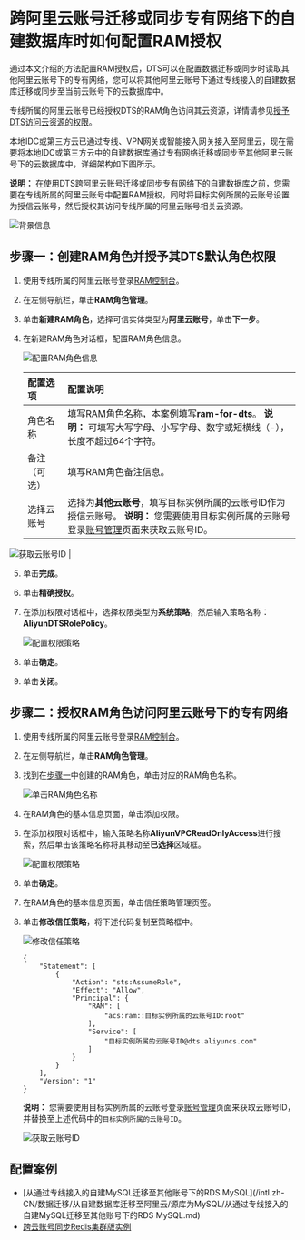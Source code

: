 # 跨阿里云账号迁移或同步专有网络下的自建数据库时如何配置RAM授权

通过本文介绍的方法配置RAM授权后，DTS可以在配置数据迁移或同步时读取其他阿里云账号下的专有网络，您可以将其他阿里云账号下通过专线接入的自建数据库迁移或同步至当前云账号下的云数据库中。

专线所属的阿里云账号已经授权DTS的RAM角色访问其云资源，详情请参见[授予DTS访问云资源的权限](/intl.zh-CN/RAM授权管理/授予DTS访问云资源的权限.md)。

本地IDC或第三方云已通过专线、VPN网关或智能接入网关接入至阿里云，现在需要将本地IDC或第三方云中的自建数据库通过专有网络迁移或同步至其他阿里云账号下的云数据库中，详细架构如下图所示。

**说明：** 在使用DTS跨阿里云账号迁移或同步专有网络下的自建数据库之前，您需要在专线所属的阿里云账号中配置RAM授权，同时将目标实例所属的云账号设置为授信云账号，然后授权其访问专线所属的阿里云账号相关云资源。

![背景信息](https://static-aliyun-doc.oss-accelerate.aliyuncs.com/assets/img/zh-CN/4787549951/p66757.png)

## 步骤一：创建RAM角色并授予其DTS默认角色权限

1.  使用专线所属的阿里云账号登录[RAM控制台](https://ram.console.aliyun.com/)。

2.  在左侧导航栏，单击**RAM角色管理**。

3.  单击**新建RAM角色**，选择可信实体类型为**阿里云账号**，单击**下一步**。

4.  在新建RAM角色对话框，配置RAM角色信息。

    ![配置RAM角色信息](https://static-aliyun-doc.oss-accelerate.aliyuncs.com/assets/img/zh-CN/5454884951/p44837.png)

    |配置选项|配置说明|
    |:---|:---|
    |角色名称|填写RAM角色名称，本案例填写**ram-for-dts**。 **说明：** 可填写大写字母、小写字母、数字或短横线（-），长度不超过64个字符。 |
    |备注（可选）|填写RAM角色备注信息。|
    |选择云账号|选择为**其他云账号**，填写目标实例所属的云账号ID作为授信云账号。 **说明：** 您需要使用目标实例所属的云账号登录[账号管理](https://account.console.aliyun.com/#/secure)页面来获取云账号ID。

![获取云账号ID](https://static-aliyun-doc.oss-accelerate.aliyuncs.com/assets/img/zh-CN/8149459951/p44838.png) |

5.  单击**完成**。

6.  单击**精确授权**。

7.  在添加权限对话框中，选择权限类型为**系统策略**，然后输入策略名称：**AliyunDTSRolePolicy**。

    ![配置权限策略](https://static-aliyun-doc.oss-accelerate.aliyuncs.com/assets/img/zh-CN/5454884951/p44840.png)

8.  单击**确定**。

9.  单击**关闭**。


## 步骤二：授权RAM角色访问阿里云账号下的专有网络

1.  使用专线所属的阿里云账号登录[RAM控制台](https://ram.console.aliyun.com/)。

2.  在左侧导航栏，单击**RAM角色管理**。

3.  找到在[步骤一](#section_bsu_lje_o5s)中创建的RAM角色，单击对应的RAM角色名称。

    ![单击RAM角色名称](https://static-aliyun-doc.oss-accelerate.aliyuncs.com/assets/img/zh-CN/6454884951/p66567.png)

4.  在RAM角色的基本信息页面，单击添加权限。

5.  在添加权限对话框中，输入策略名称**AliyunVPCReadOnlyAccess**进行搜索，然后单击该策略名称将其移动至**已选择**区域框。

    ![配置权限策略](https://static-aliyun-doc.oss-accelerate.aliyuncs.com/assets/img/zh-CN/6454884951/p66568.png)

6.  单击**确定**。

7.  在RAM角色的基本信息页面，单击信任策略管理页签。

8.  单击**修改信任策略**，将下述代码复制至策略框中。

    ![修改信任策略](https://static-aliyun-doc.oss-accelerate.aliyuncs.com/assets/img/zh-CN/6454884951/p67506.png)

    ```
    {
        "Statement": [
            {
                "Action": "sts:AssumeRole",
                "Effect": "Allow",
                "Principal": {
                    "RAM": [
                        "acs:ram::目标实例所属的云账号ID:root"
                    ],
                    "Service": [
                        "目标实例所属的云账号ID@dts.aliyuncs.com"
                    ]
                }
            }
        ],
        "Version": "1"
    }
    ```

    **说明：** 您需要使用目标实例所属的云账号登录[账号管理](https://account.console.aliyun.com/#/secure)页面来获取云账号ID，并替换至上述代码中的`目标实例所属的云账号ID`。

    ![获取云账号ID](https://static-aliyun-doc.oss-accelerate.aliyuncs.com/assets/img/zh-CN/8149459951/p44838.png)


## 配置案例

-   [从通过专线接入的自建MySQL迁移至其他账号下的RDS MySQL](/intl.zh-CN/数据迁移/从自建数据库迁移至阿里云/源库为MySQL/从通过专线接入的自建MySQL迁移至其他账号下的RDS MySQL.md)
-   [跨云账号同步Redis集群版实例](/intl.zh-CN/数据同步/Redis数据同步/跨云账号同步Redis集群版实例.md)

